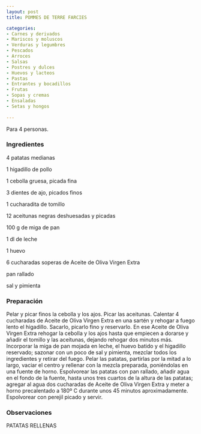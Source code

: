 ```yaml
---
layout: post
title: POMMES DE TERRE FARCIES

categories:
- Carnes y derivados
- Mariscos y moluscos
- Verduras y legumbres
- Pescados
- Arroces
- Salsas
- Postres y dulces
- Huevos y lacteos
- Pastas
- Entrantes y bocadillos
- Frutas
- Sopas y cremas
- Ensaladas
- Setas y hongos
 
---
```

Para 4 personas.

<h3>Ingredientes</h3>

4 patatas medianas

1 higadillo de pollo

1 cebolla gruesa, picada fina

3 dientes de ajo, picados finos

1 cucharadita de tomillo

12 aceitunas negras deshuesadas y picadas

100 g de miga de pan

1 dl de leche

1 huevo

6 cucharadas soperas de Aceite de Oliva Virgen Extra

pan rallado

sal y pimienta

<h3>Preparación</h3>

Pelar y picar finos la cebolla y los ajos. Picar las aceitunas. Calentar 4 cucharadas de Aceite de Oliva Virgen Extra en una sartén y rehogar a fuego lento el higadillo. Sacarlo, picarlo fino y reservarlo. En ese Aceite de Oliva Virgen Extra rehogar la cebolla y los ajos hasta que empiecen a dorarse y añadir el tomillo y las aceitunas, dejando rehogar dos minutos más. Incorporar la miga de pan mojada en leche, el huevo batido y el higadillo reservado; sazonar con un poco de sal y pimienta, mezclar todos los ingredientes y retirar del fuego. Pelar las patatas, partirlas por la mitad a lo largo, vaciar el centro y rellenar con la mezcla preparada, poniéndolas en una fuente de horno. Espolvorear las patatas con pan rallado, añadir agua en el fondo de la fuente, hasta unos tres cuartos de la altura de las patatas; agregar al agua dos cucharadas de Aceite de Oliva Virgen Extra y meter a horno precalentado a 180&ordm; C durante unos 45 minutos aproximadamente. Espolvorear con perejil picado y servir.

<h3>Observaciones</h3>

PATATAS RELLENAS

